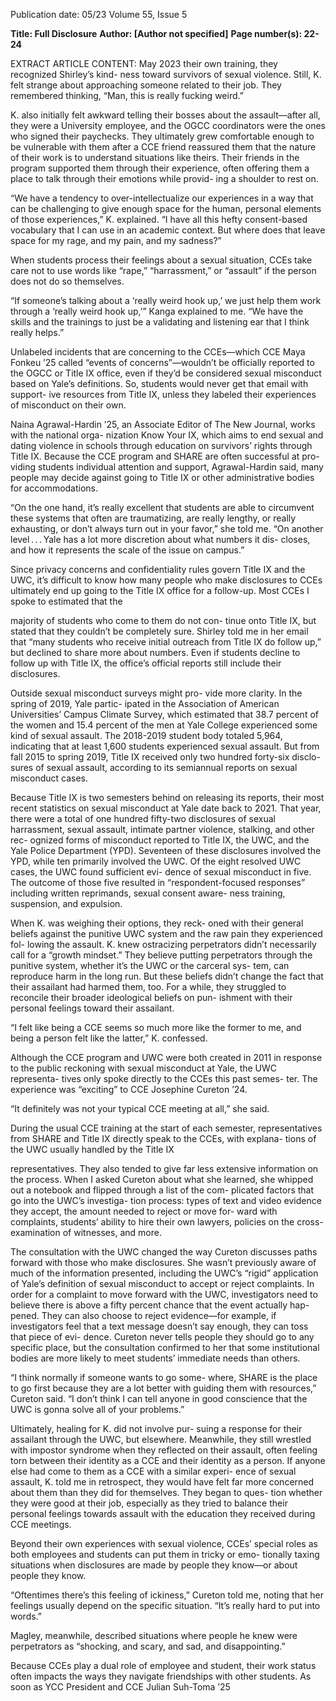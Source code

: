 Publication date: 05/23
Volume 55, Issue 5

**Title: Full Disclosure**
**Author: [Author not specified]**
**Page number(s): 22-24**

EXTRACT ARTICLE CONTENT:
May 2023
their own training, they recognized Shirley’s kind-
ness toward survivors of sexual violence. Still, K. felt 
strange about approaching someone related to their 
job. They remembered thinking, “Man, this is really 
fucking weird.”

K. also initially felt awkward telling their bosses 
about the assault—after all, they were a University 
employee, and the OGCC coordinators were the 
ones who signed their paychecks. They ultimately 
grew comfortable enough to be vulnerable with 
them after a CCE friend reassured them that the 
nature of their work is to understand situations 
like theirs. Their friends in the program supported 
them through their experience, often offering them 
a place to talk through their emotions while provid-
ing a shoulder to rest on.

“We have a tendency to over-intellectualize our 
experiences in a way that can be challenging to give 
enough space for the human, personal elements 
of those experiences,” K. explained. “I have all this 
hefty consent-based vocabulary that I can use in an 
academic context. But where does that leave space 
for my rage, and my pain, and my sadness?”

When students process their feelings about a 
sexual situation, CCEs take care not to use words like 
“rape,” “harrassment,” or “assault” if the person does 
not do so themselves. 

“If someone’s talking about a ‘really weird hook 
up,’ we just help them work through a ‘really weird 
hook up,’” Kanga explained to me. “We have the 
skills and the trainings to just be a validating and 
listening ear that I think really helps.”

Unlabeled incidents that are concerning to the 
CCEs—which CCE Maya Fonkeu ’25 called “events 
of concerns”—wouldn’t be officially reported to the 
OGCC or Title IX office, even if they’d be considered 
sexual misconduct based on Yale’s definitions. So, 
students would never get that email with support-
ive resources from Title IX, unless they labeled their 
experiences of misconduct on their own. 

Naina Agrawal-Hardin ’25, an Associate Editor 
of The New Journal, works with the national orga-
nization Know Your IX, which aims to end sexual 
and dating violence in schools through education 
on survivors’ rights through Title IX. Because the 
CCE program and SHARE are often successful at pro-
viding students individual attention and support, 
Agrawal-Hardin said, many people may decide 
against going to Title IX or other administrative 
bodies for accommodations. 

“On the one hand, it’s really excellent that 
students are able to circumvent these systems 
that often are traumatizing, are really lengthy, or 
really exhausting, or don’t always turn out in your 
favor,” she told me. “On another level . . . Yale has 
a lot more discretion about what numbers it dis-
closes, and how it represents the scale of the issue 
on campus.”

Since privacy concerns and confidentiality rules 
govern Title IX and the UWC, it’s difficult to know 
how many people who make disclosures to CCEs 
ultimately end up going to the Title IX office for a 
follow-up. Most CCEs I spoke to estimated that the 


majority of students who come to them do not con-
tinue onto Title IX, but stated that they couldn’t be 
completely sure. Shirley told me in her email that 
“many students who receive initial outreach from 
Title IX do follow up,” but declined to share more 
about numbers. Even if students decline to follow 
up with Title IX, the office’s official reports still 
include their disclosures. 

Outside sexual misconduct surveys might pro-
vide more clarity. In the spring of 2019, Yale partic-
ipated in the Association of American Universities’ 
Campus Climate Survey, which estimated that 38.7 
percent of the women and 15.4 percent of the men 
at Yale College experienced some kind of sexual 
assault. The 2018-2019 student body totaled 5,964, 
indicating that at least 1,600 students experienced 
sexual assault. But from fall 2015 to spring 2019, 
Title IX received only two hundred forty-six disclo-
sures of sexual assault, according to its semiannual 
reports on sexual misconduct cases.

Because Title IX is two semesters behind on 
releasing its reports, their most recent statistics on 
sexual misconduct at Yale date back to 2021. That 
year, there were a total of one hundred fifty-two 
disclosures of sexual harrassment, sexual assault, 
intimate partner violence, stalking, and other rec-
ognized forms of misconduct reported to Title IX, 
the UWC, and the Yale Police Department (YPD). 
Seventeen of these disclosures involved the YPD, 
while ten primarily involved the UWC. Of the eight 
resolved UWC cases, the UWC found sufficient evi-
dence of sexual misconduct in five. The outcome of 
those five resulted in  “respondent-focused responses” 
including written reprimands, sexual consent aware-
ness training, suspension, and expulsion. 

When K. was weighing their options, they reck-
oned with their general beliefs against the punitive 
UWC system and the raw pain they experienced fol-
lowing the assault. K. knew ostracizing perpetrators 
didn’t necessarily call for a “growth mindset.” They 
believe putting perpetrators through the punitive 
system, whether it’s the UWC or the carceral sys-
tem, can reproduce harm in the long run. But these 
beliefs didn’t change the fact that their assailant had 
harmed them, too. For a while, they struggled to 
reconcile their broader ideological beliefs on pun-
ishment with their personal feelings toward their 
assailant. 

“I felt like being a CCE seems so much more like 
the former to me, and being a person felt like the 
latter,” K. confessed. 

Although the CCE program and UWC were both 
created in 2011 in response to the public reckoning 
with sexual misconduct at Yale, the UWC representa-
tives only spoke directly to the CCEs this past semes-
ter. The experience was “exciting” to CCE Josephine 
Cureton ’24. 

“It definitely was not your typical CCE meeting 
at all,” she said. 

During the usual CCE training at the start of 
each semester, representatives from SHARE and 
Title IX directly speak to the CCEs, with explana-
tions of the UWC usually handled by the Title IX 


representatives. They also tended to give far less 
extensive information on the process. When I asked 
Cureton about what she learned, she whipped out 
a notebook and flipped through a list of the com-
plicated factors that go into the UWC’s investiga-
tion process: types of text and video evidence they 
accept, the amount needed to reject or move for-
ward with complaints, students’ ability to hire their 
own lawyers, policies on the cross-examination of 
witnesses, and more. 

The consultation with the UWC changed the 
way Cureton discusses paths forward with those 
who make disclosures. She wasn’t previously aware 
of much of the information presented, including 
the UWC’s “rigid” application of Yale’s definition of 
sexual misconduct to accept or reject complaints. 
In order for a complaint to move forward with the 
UWC, investigators need to believe there is above 
a fifty percent chance that the event actually hap-
pened. They can also choose to reject evidence—for 
example, if investigators feel that a text message 
doesn’t say enough, they can toss that piece of evi-
dence. Cureton never tells people they should go to 
any specific place, but the consultation confirmed to 
her that some institutional bodies are more likely to 
meet students’ immediate needs than others.

“I think normally if someone wants to go some-
where, SHARE is the place to go first because they 
are a lot better with guiding them with resources,” 
Cureton said. “I don’t think I can tell anyone in 
good conscience that the UWC is gonna solve all of 
your problems.”

Ultimately, healing for K. did not involve pur-
suing a response for their assailant through the UWC, 
but elsewhere. Meanwhile, they still wrestled with 
impostor syndrome when they reflected on their 
assault, often feeling torn between their identity as 
a CCE and their identity as a person. If anyone else 
had come to them as a CCE with a similar experi-
ence of sexual assault, K. told me in retrospect, they 
would have felt far more concerned about them 
than they did for themselves. They began to ques-
tion whether they were good at their job, especially 
as they tried to balance their personal feelings 
towards assault with the education they received 
during CCE meetings. 

Beyond their own experiences with sexual 
violence, CCEs’ special roles as both employees 
and students can put them in tricky or emo-
tionally taxing situations when disclosures are made 
by people they know—or about people they know. 

“Oftentimes there’s this feeling of ickiness,” 
Cureton told me, noting that her feelings usually 
depend on the specific situation. “It’s really hard to 
put into words.”

Magley, meanwhile, described situations where 
people he knew were perpetrators as “shocking, and 
scary, and sad, and disappointing.”

Because CCEs play a dual role of employee and 
student, their work status often impacts the ways 
they navigate friendships with other students. As 
soon as YCC President and CCE Julian Suh-Toma ’25